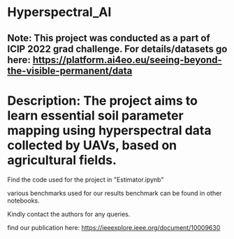 # Hyperspectral_AI
## Note: This project was conducted as a part of ICIP 2022 grad challenge. For details/datasets go here: https://platform.ai4eo.eu/seeing-beyond-the-visible-permanent/data

# Description: The project aims to learn essential soil parameter mapping using hyperspectral data collected by UAVs, based on agricultural fields. 

Find the code used for the project in "Estimator.ipynb"

various benchmarks used for our results benchmark can be found in other notebooks.

Kindly contact the authors for any queries. 

find our publication here: https://ieeexplore.ieee.org/document/10009630
